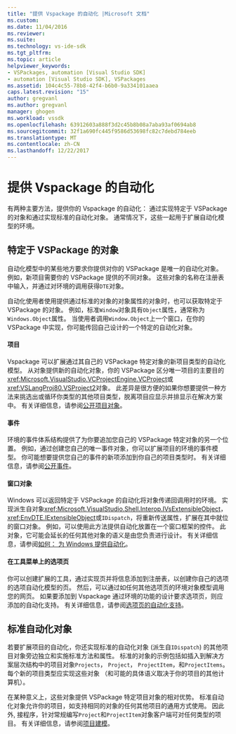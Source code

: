 ```yaml
---
title: "提供 Vspackage 的自动化 |Microsoft 文档"
ms.custom: 
ms.date: 11/04/2016
ms.reviewer: 
ms.suite: 
ms.technology: vs-ide-sdk
ms.tgt_pltfrm: 
ms.topic: article
helpviewer_keywords:
- VSPackages, automation [Visual Studio SDK]
- automation [Visual Studio SDK], VSPackages
ms.assetid: 104c4c55-78b8-42f4-b6b0-9a334101aaea
caps.latest.revision: "15"
author: gregvanl
ms.author: gregvanl
manager: ghogen
ms.workload: vssdk
ms.openlocfilehash: 63912603a888f3d2c45b8b08a7aba93af0694ab8
ms.sourcegitcommit: 32f1a690fc445f9586d53698fc82c7debd784eeb
ms.translationtype: MT
ms.contentlocale: zh-CN
ms.lasthandoff: 12/22/2017
---
```

# <a name="providing-automation-for-vspackages"></a>提供 Vspackage 的自动化
有两种主要方法，提供你的 Vspackage 的自动化： 通过实现特定于 VSPackage 的对象和通过实现标准的自动化对象。 通常情况下，这些一起用于扩展自动化模型的环境。  
  
## <a name="vspackage-specific-objects"></a>特定于 VSPackage 的对象  
 自动化模型中的某些地方要求你提供对你的 VSPackage 是唯一的自动化对象。 例如，新项目需要你的 VSPackage 提供的不同对象。 这些对象的名称在注册表中输入，并通过对环境的调用获得`DTE`对象。  
  
 自动化使用者使用提供通过标准的对象的对象属性的对象时，也可以获取特定于 VSPackage 的对象。 例如，标准`Window`对象具有`Object`属性，通常称为`Windows.Object`属性。 当使用者调用`Window.Object`上一个窗口，在你的 VSPackage 中实现，你可能传回自己设计的一个特定的自动化对象。  
  
#### <a name="projects"></a>项目  
 Vspackage 可以扩展通过其自己的 VSPackage 特定对象的新项目类型的自动化模型。 从对象提供新的自动化对象，你的 VSPackage 区分唯一项目的主要目的<xref:Microsoft.VisualStudio.VCProjectEngine.VCProject>或<xref:VSLangProj80.VSProject2>对象。 此差异是很方便的如果你想要提供一种方法来挑选出或循环你类型的其他项目类型，脱离项目应显示并排显示在解决方案中。 有关详细信息，请参阅[公开项目对象](../../extensibility/internals/exposing-project-objects.md)。  
  
#### <a name="events"></a>事件  
 环境的事件体系结构提供了为你要追加您自己的 VSPackage 特定对象的另一个位置。 例如，通过创建您自己的唯一事件对象，你可以扩展项目的环境的事件模型。 你可能想要提供您自己的事件的新项添加到你自己的项目类型时。 有关详细信息，请参阅[公开事件](../../extensibility/internals/exposing-events-in-the-visual-studio-sdk.md)。  
  
#### <a name="window-objects"></a>窗口对象  
 Windows 可以返回特定于 VSPackage 的自动化将对象传递回调用时的环境。 实现派生自对象<xref:Microsoft.VisualStudio.Shell.Interop.IVsExtensibleObject>，<xref:EnvDTE.IExtensibleObject>或`IDispatch`，将重新传送属性，扩展在其中就位的窗口对象。 例如，可以使用此方法提供自动化放置在一个窗口框架的控件。 此对象，它可能会延长的任何其他对象的语义是由您负责进行设计。 有关详细信息，请参阅[如何： 为 Windows 提供自动化](../../extensibility/internals/how-to-provide-automation-for-windows.md)。  
  
#### <a name="options-pages-on-the-tools-menu"></a>在工具菜单上的选项页  
 你可以创建扩展的工具，通过实现页并将信息添加到注册表，以创建你自己的选项的选项自动化模型的页。 然后，可以通过如任何其他选项页的环境对象模型调用您的网页。 如果要添加到 Vspackage 通过环境的功能的设计要求选项页，则应添加的自动化支持。 有关详细信息，请参阅[选项页的自动化支持](../../extensibility/internals/automation-support-for-options-pages.md)。  
  
## <a name="standard-automation-objects"></a>标准自动化对象  
 若要扩展项目的自动化，你还实现标准的自动化对象 (派生自`IDispatch`) 的其他项目对象旁边独立和实施标准方法和属性。 标准的对象的示例包括如插入到解决方案层次结构中的项目对象`Projects`， `Project`， `ProjectItem`，和`ProjectItems`。 每个新的项目类型应实现这些对象 （和可能的具体语义取决于你的项目的其他计算机）。  
  
 在某种意义上，这些对象提供 VSPackage 特定项目对象的相对优势。 标准自动化对象允许你的项目，如支持相同的对象的任何其他项目的通用方式使用。 因此外, 接程序，针对常规编写`Project`和`ProjectItem`对象客户端可对任何类型的项目。 有关详细信息，请参阅[项目建模](../../extensibility/internals/project-modeling.md)。